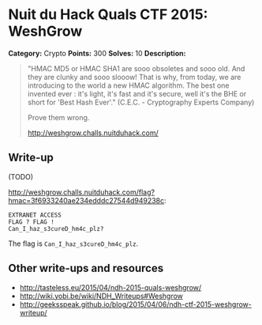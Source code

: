 # Nuit du Hack Quals CTF 2015: WeshGrow

**Category:** Crypto
**Points:** 300
**Solves:** 10
**Description:**

> "HMAC MD5 or HMAC SHA1 are sooo obsoletes and sooo old. And they are clunky and sooo slooow! That is why, from today, we are introducing to the world a new HMAC algorithm. The best one invented ever : it's light, it's fast and it's secure, well it's the BHE or short for 'Best Hash Ever'." (C.E.C. - Cryptography Experts Company)
>
> Prove them wrong.
>
> <http://weshgrow.challs.nuitduhack.com/>

## Write-up

(TODO)

<http://weshgrow.challs.nuitduhack.com/flag?hmac=3f6933240ae234edddc27544d949238c>:

```
EXTRANET ACCESS
FLAG ? FLAG !
Can_I_haz_s3cureD_hm4c_plz?
```

The flag is `Can_I_haz_s3cureD_hm4c_plz`.

## Other write-ups and resources

* <http://tasteless.eu/2015/04/ndh-2015-quals-weshgrow/>
* <http://wiki.yobi.be/wiki/NDH_Writeups#Weshgrow>
* <http://geeksspeak.github.io/blog/2015/04/06/ndh-ctf-2015-weshgrow-writeup/>
